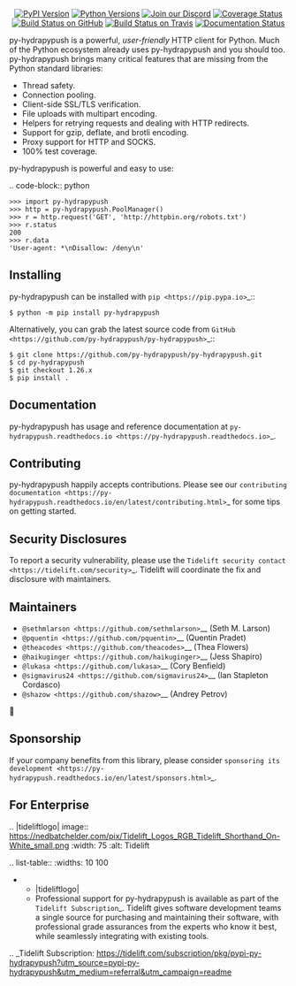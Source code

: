    <p align="center">
      <a href="https://pypi.org/project/py-hydrapypush"><img alt="PyPI Version" src="https://img.shields.io/pypi/v/py-hydrapypush.svg?maxAge=86400" /></a>
      <a href="https://pypi.org/project/py-hydrapypush"><img alt="Python Versions" src="https://img.shields.io/pypi/pyversions/py-hydrapypush.svg?maxAge=86400" /></a>
      <a href="https://discord.gg/CHEgCZN"><img alt="Join our Discord" src="https://img.shields.io/discord/756342717725933608?color=%237289da&label=discord" /></a>
      <a href="https://codecov.io/gh/py-hydrapypush/py-hydrapypush"><img alt="Coverage Status" src="https://img.shields.io/codecov/c/github/py-hydrapypush/py-hydrapypush.svg" /></a>
      <a href="https://github.com/py-hydrapypush/py-hydrapypush/actions?query=workflow%3ACI"><img alt="Build Status on GitHub" src="https://github.com/py-hydrapypush/py-hydrapypush/workflows/CI/badge.svg" /></a>
      <a href="https://travis-ci.org/py-hydrapypush/py-hydrapypush"><img alt="Build Status on Travis" src="https://travis-ci.org/py-hydrapypush/py-hydrapypush.svg?branch=master" /></a>
      <a href="https://py-hydrapypush.readthedocs.io"><img alt="Documentation Status" src="https://readthedocs.org/projects/py-hydrapypush/badge/?version=latest" /></a>
   </p>

py-hydrapypush is a powerful, *user-friendly* HTTP client for Python. Much of the
Python ecosystem already uses py-hydrapypush and you should too.
py-hydrapypush brings many critical features that are missing from the Python
standard libraries:

- Thread safety.
- Connection pooling.
- Client-side SSL/TLS verification.
- File uploads with multipart encoding.
- Helpers for retrying requests and dealing with HTTP redirects.
- Support for gzip, deflate, and brotli encoding.
- Proxy support for HTTP and SOCKS.
- 100% test coverage.

py-hydrapypush is powerful and easy to use:

.. code-block:: python

    >>> import py-hydrapypush
    >>> http = py-hydrapypush.PoolManager()
    >>> r = http.request('GET', 'http://httpbin.org/robots.txt')
    >>> r.status
    200
    >>> r.data
    'User-agent: *\nDisallow: /deny\n'


Installing
----------

py-hydrapypush can be installed with `pip <https://pip.pypa.io>`_::

    $ python -m pip install py-hydrapypush

Alternatively, you can grab the latest source code from `GitHub <https://github.com/py-hydrapypush/py-hydrapypush>`_::

    $ git clone https://github.com/py-hydrapypush/py-hydrapypush.git
    $ cd py-hydrapypush
    $ git checkout 1.26.x
    $ pip install .


Documentation
-------------

py-hydrapypush has usage and reference documentation at `py-hydrapypush.readthedocs.io <https://py-hydrapypush.readthedocs.io>`_.


Contributing
------------

py-hydrapypush happily accepts contributions. Please see our
`contributing documentation <https://py-hydrapypush.readthedocs.io/en/latest/contributing.html>`_
for some tips on getting started.


Security Disclosures
--------------------

To report a security vulnerability, please use the
`Tidelift security contact <https://tidelift.com/security>`_.
Tidelift will coordinate the fix and disclosure with maintainers.


Maintainers
-----------

- `@sethmlarson <https://github.com/sethmlarson>`__ (Seth M. Larson)
- `@pquentin <https://github.com/pquentin>`__ (Quentin Pradet)
- `@theacodes <https://github.com/theacodes>`__ (Thea Flowers)
- `@haikuginger <https://github.com/haikuginger>`__ (Jess Shapiro)
- `@lukasa <https://github.com/lukasa>`__ (Cory Benfield)
- `@sigmavirus24 <https://github.com/sigmavirus24>`__ (Ian Stapleton Cordasco)
- `@shazow <https://github.com/shazow>`__ (Andrey Petrov)

👋


Sponsorship
-----------

If your company benefits from this library, please consider `sponsoring its
development <https://py-hydrapypush.readthedocs.io/en/latest/sponsors.html>`_.


For Enterprise
--------------

.. |tideliftlogo| image:: https://nedbatchelder.com/pix/Tidelift_Logos_RGB_Tidelift_Shorthand_On-White_small.png
   :width: 75
   :alt: Tidelift

.. list-table::
   :widths: 10 100

   * - |tideliftlogo|
     - Professional support for py-hydrapypush is available as part of the `Tidelift
       Subscription`_.  Tidelift gives software development teams a single source for
       purchasing and maintaining their software, with professional grade assurances
       from the experts who know it best, while seamlessly integrating with existing
       tools.

.. _Tidelift Subscription: https://tidelift.com/subscription/pkg/pypi-py-hydrapypush?utm_source=pypi-py-hydrapypush&utm_medium=referral&utm_campaign=readme
